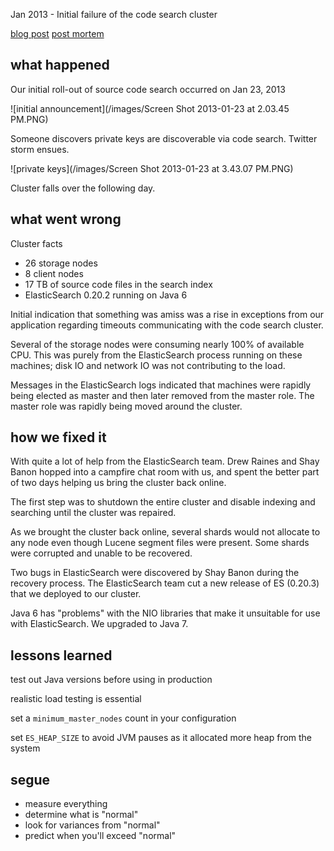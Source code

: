 Jan 2013 - Initial failure of the code search cluster

[blog post](https://github.com/blog/1381-a-whole-new-code-search)
[post mortem](https://github.com/blog/1397-recent-code-search-outages)

## what happened

Our initial roll-out of source code search occurred on Jan 23, 2013

![initial announcement](/images/Screen Shot 2013-01-23 at 2.03.45 PM.PNG)

Someone discovers private keys are discoverable via code search. Twitter storm
ensues.

![private keys](/images/Screen Shot 2013-01-23 at 3.43.07 PM.PNG)

Cluster falls over the following day.

## what went wrong

Cluster facts

* 26 storage nodes
* 8 client nodes
* 17 TB of source code files in the search index
* ElasticSearch 0.20.2 running on Java 6

Initial indication that something was amiss was a rise in exceptions from our
application regarding timeouts communicating with the code search cluster.

Several of the storage nodes were consuming nearly 100% of available CPU. This
was purely from the ElasticSearch process running on these machines; disk IO and
network IO was not contributing to the load.

Messages in the ElasticSearch logs indicated that machines were rapidly being
elected as master and then later removed from the master role. The master role
was rapidly being moved around the cluster.

## how we fixed it

With quite a lot of help from the ElasticSearch team. Drew Raines and Shay
Banon hopped into a campfire chat room with us, and spent the better part of
two days helping us bring the cluster back online.

The first step was to shutdown the entire cluster and disable indexing and
searching until the cluster was repaired.

As we brought the cluster back online, several shards would not allocate to any
node even though Lucene segment files were present. Some shards were corrupted
and unable to be recovered.

Two bugs in ElasticSearch were discovered by Shay Banon during the recovery
process. The ElasticSearch team cut a new release of ES (0.20.3) that we
deployed to our cluster.

Java 6 has "problems" with the NIO libraries that make it unsuitable for use
with ElasticSearch. We upgraded to Java 7.


## lessons learned

test out Java versions before using in production

realistic load testing is essential

set a `minimum_master_nodes` count in your configuration

set `ES_HEAP_SIZE` to avoid JVM pauses as it allocated more heap from the system


## segue

* measure everything
* determine what is "normal"
* look for variances from "normal"
* predict when you'll exceed "normal"

